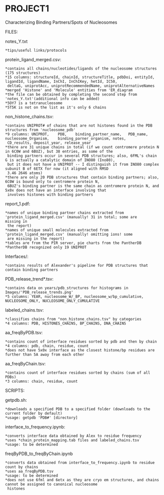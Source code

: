# PROJECT1
Characterizing Binding Partners/Spots of Nucleosomes


FILES:

  notes_Y.txt
  
    *tips/useful links/protocols
    
  protein_ligand_merged.csv:
  
    *contains all chains/nucleotides/ligands of the nucleosome structures (175 structures)
    *15 columns: structureId, chainId, structureTitle, pdbDoi, entityId, ligandId, ligandName, InChI, InChIKey, hetId, IC50, 
     deltaG, uniprotAcc, uniprotRecommendedName, uniprotAlternativeNames
    *merged 'Histone' and 'Molecule' entities from 'ER_diagram
    *the file can be obtained by completing the second step from 'notes_Y.txt'(additional info can be added)
    *5OY7 is a tetranucleosome 
    *5T5K is not on the list as it's only 6 chains
    
  non_histone_chains.tsv:
  
    *contains UNIPROT# of chains that are not histones found in the PDB structures from 'nucleosome_pdb'
    *9 columns: UNIPROT,	PDB,	binding_partner_name,	PDB_name,	nucleosome_Organism,	binding_parner_organism, notes, 
     CD_results, deposit_year, release_year
    *there are 31 unique chains in total (if we count centromere protein N in 6C0W and 6BUZ), but 38 entries, as some of the 
     binding partners occur in several PDB structures; also, 6FML's chain G is actually a catalytic domain of INO80 (Ino80), 
     but it does not have a UNIPROT -- I distinguish it from INO80 complex subunit B of 6ETX for now (it aligned with RMSD 
     3.46 2646 atoms)
    *there are only 20 PDB structures that contain binding partners; also, 6C0W is bound only to centromere protein N, 
     6BUZ's binding partner is the same chain as centromere protein N, and 5x0x does not have an interface involving that
     involves histones with binding partners
      
  report_1.pdf:
  
    *names of unique binding partner chains extracted from 'protein_ligand_merged.csv' (manually! 31 in total; some are 
    missing in 
     the report)
    *names of unique small molecules extracted from 'protein_ligand_merged.csv' (manually! omitting ions! some 
     are missing in the report)
    *tables are from the PIR server, pie charts from the PantherDB 
    *PantherDB recognized only 19 UNIPROT
    
  Interfaces/:
  
    *contains results of Alexander's pipeline for PDB structures that contain binding partners
    
  PDB_release_trend*.tsv:
  
    *contains data on years/pdb_structures for histograms in Images/'PDB_release_trends.png'
    *5 columns: YEAR, nucleosome_W/_BP, nucleosome_w/bp_cumulative, NUCLEOSOME_ONLY, NUCLEOSOME_ONLY_CUMULATIVE
    
  labeled_chains.tsv:
  
    *classifies chains from "non_histone_chains.tsv" by categories
    *4 columns: PDB, HISTONES_CHAINS, BP_CHAINS, DNA_CHAINS
    
  aa_freqByPDB.tsv:
  
    *contains count of interface residues sorted by pdb and then by chain
    *4 columns: pdb, chain, residue, count
    *does not have 5x0x interface as the closest histone/bp residues are further than 5A away from each other
    
  aa_freqByChain.tsv:
  
    *contains count of interface residues sorted by chains (sum of all PDBs)
    *3 columns: chain, residue, count
    
SCRIPTS:

  getpdb.sh:
  
    *downloads a specified PDB to a specified folder (downloads to the current folder by default)
    *usage: getpdb 'PDB#' [directory]
    
  interface_to_frequency.ipynb:
  
    *converts interface data obtained by Alex to residue frequency
    *uses *chain_protein_mapping.tab files and labeled_chains.tsv
    *usage: to be determined

  freqByPDB_to_freqByChain.ipynb
  
    *converts data obtained from interface_to_frequency.ipynb to residue count by chains
    *uses aa_freqByPDB.tsv
    *usage: to be determined
    *does not use 6fml and 6etx as they are cryo em structures, and chains cannot be assigned to canonical nucleosome   
     histones
